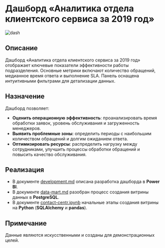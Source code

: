 # Дашборд «Аналитика отдела клиентского сервиса за 2019 год»
![dash](image/dash-4.jpg)

## Описание
Дашборд «Аналитика отдела клиентского сервиса за 2019 год» отображает ключевые показатели эффективности работы подразделения.
Основные метрики включают количество обращений, медианное время ответа и выполнение SLA.
Панель оснащена интуитивными фильтрами для детализации данных.

## Назначение
Дашборд позволяет:
- **Оценить операционную эффективность**: проанализировать время обработки заявок, уровень обслуживания и загруженность менеджеров.
- **Выявить проблемные зоны**: определить периоды с наибольшим количеством обращений и долгим ожиданием ответа.
- **Оптимизировать ресурсы**: распределить нагрузку между сотрудниками, улучшить процессы обработки обращений и повысить качество обслуживания.

## Реализация
- В документе [development.md](development.md) описана разработка дашборда в **Power BI**.
- В документе [data-mart.md](data-mart.md) разобран процесс создания витрины данных в **PostgreSQL**.
- В документе [contact-centr.ipynb](contact-centr.ipynb) начальные этапы создания витрины на **Python** (**SQLAlchemy** и **pandas**).

## Примечание
Данные являются искусственными и созданы для демонстрационных целей.
